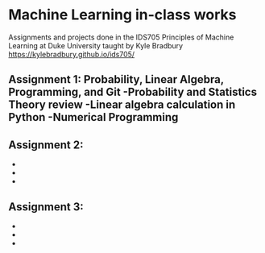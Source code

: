 # Machine Learning in-class works
Assignments and projects done in the IDS705 Principles of Machine Learning at Duke University taught by Kyle Bradbury
https://kylebradbury.github.io/ids705/

Assignment 1: Probability, Linear Algebra, Programming, and Git
-Probability and Statistics Theory review
-Linear algebra calculation in Python
-Numerical Programming
-

Assignment 2:
-
-
-
-

Assignment 3:
-
-
-
-
